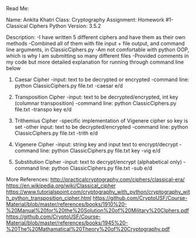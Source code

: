 Read Me:

Name: Ankita Khatri
Class: Cryptography
Assignment: Homework #1- Classical Ciphers
Python Version: 3.5.2

Description:
    -I have written 5 different ciphers and have them as their own methods
    -Combined all of them with file input + file output, and command line arguments, in ClassicCiphers.py
    -Am not comfortable with python OOP, which is why I am submitting so many different files
    -Provided comments in my code but more detailed explanation for running through command line below

 1. Caesar Cipher
    -input: text to be decrypted or encrypted
    -command line: python ClassicCiphers.py file.txt -caesar e/d

 2. Transposition Cipher
    -input: text to be decrypted/encrypted, int key (columnar transposition)
    -command line: python ClassicCiphers.py file.txt -transpo key e/d

 3. Trithemius Cipher
    -specific implementation of Vigenere cipher so key is set
    -other input: text to be decrypted/encrypted
    -command line: python ClassicCiphers.py file.txt -trith e/d

 4. Vigenere Cipher
    -input: string key and input text to encrypt/decrypt
    -command line: python ClassicCiphers.py file.txt key -vig e/d

 5. Substitution Cipher
    -input: text to decrypt/encrypt (alphabetical only)
    -command line: python ClassicCiphers.py file.txt -sub e/d

 More References: http://practicalcryptography.com/ciphers/classical-era/
 https://en.wikipedia.org/wiki/Classical_cipher
 https://www.tutorialspoint.com/cryptography_with_python/cryptography_with_python_transposition_cipher.html
 https://github.com/CryptoUSF/Course-Material/blob/master/references/books/1910%20-%20Manual%20for%20the%20Solution%20of%20Military%20CIphers.pdf
 https://github.com/CryptoUSF/Course-Material/blob/master/references/books/1945%20-%20The%20Mathamatical%20Theory%20of%20Cryptography.pdf



